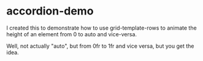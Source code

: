 # accordion-demo

I created this to demonstrate how to use grid-template-rows to animate the height of an element from 0 to auto and vice-versa.

Well, not actually "auto", but from 0fr to 1fr and vice versa, but you get the idea.
